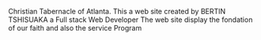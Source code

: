 Christian Tabernacle of Atlanta.
This a web site created by BERTIN TSHISUAKA a Full stack Web Developer
The web site display the fondation of our faith and also the service Program

